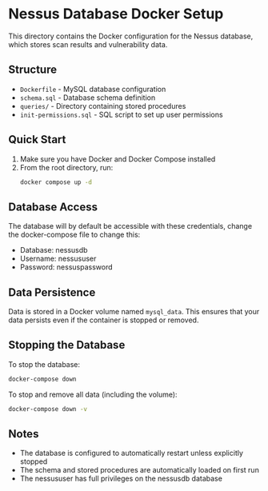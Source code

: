 # Nessus Database Docker Setup

This directory contains the Docker configuration for the Nessus database, which stores scan results and vulnerability data.

## Structure

- `Dockerfile` - MySQL database configuration
- `schema.sql` - Database schema definition
- `queries/` - Directory containing stored procedures
- `init-permissions.sql` - SQL script to set up user permissions

## Quick Start

1. Make sure you have Docker and Docker Compose installed
2. From the root directory, run:
   ```bash
   docker compose up -d
   ```

## Database Access

The database will by default be accessible with these credentials, change the docker-compose file to change this:
- Database: nessusdb
- Username: nessususer
- Password: nessuspassword

## Data Persistence

Data is stored in a Docker volume named `mysql_data`. This ensures that your data persists even if the container is stopped or removed.

## Stopping the Database

To stop the database:
```bash
docker-compose down
```

To stop and remove all data (including the volume):
```bash
docker-compose down -v
```

## Notes

- The database is configured to automatically restart unless explicitly stopped
- The schema and stored procedures are automatically loaded on first run
- The nessususer has full privileges on the nessusdb database 